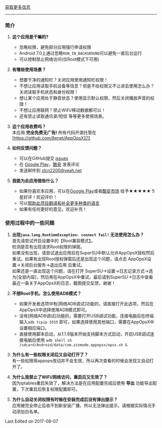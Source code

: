 [获取更多信息](https://8enet.github.io/AppOpsX)

---
### 简介

1. **这个应用是干嘛的?** 
   * 忽略权限，避免部分应用强行申请权限
   * Android 7.0上通过忽略`RUN_IN_BACKGROUND`可以避免一直后台运行
   * 可以控制禁止网络访问(仅Root模式下可用)
2. **有哪些使用场景？**   
   * 想要干净的通知栏？关闭应用使用通知栏权限！
   * 不想让应用读取手机设备等信息？但是不给权限又不让进去使用怎么办？关闭读取手机状态和身份权限！
   * 想让某个应用处于静音状态？使用显示默认权限，然后关闭播放声音的权限！
   * 不想让应用联网？禁止WiFi/移动数据都可以！
   * 还有禁止读取通讯录/短信 等等更多使用场景。
3. **这个应用收费吗？**  
   本应用 **完全免费无广告!** 所有代码开源托管在 [https://github.com/8enet/AppOpsX][1]
   
4. **如何反馈问题？**
   * 可以在GitHub提交 [issues][2]
   * 在 [Google Play][3]，[酷安][4] 发表评论
   * 发送邮件到 [zlcn2200@yeah.net][5]

5. **我能为此应用做些什么？**  
   * 如果你喜欢本应用，可以在[Google Play][3]或者[酷安市场][4]
   给予★★★★★ 5星好评！欢迎评价！
   * 可以[帮助此项目翻译和补全更多种类的语言][6]
   * 如果有任何更好的意见，欢迎补充！

### 使用过程中的一些问题
1. **出现`java.lang.RuntimeException: connect fail!` 无法使用怎么办？**   
  首先请尝试开启设置中的【Root兼容模式】。   
  检测是否有出现请求Root权限的弹窗。   
  如果没有出现，请尝试退出应用后在SuperSU中默认允许AppOpsX授权然后重试。如果有出现Root授权弹窗后还是出现这个问题，请点击 AppOpsX设置->关闭后台服务->退出应用 后重试。   
  如果还是一直出现这个问题，请在打开 SuperSU->设置->日志记录方式->选为[全部内容]，然后再在AppOpsX中重试，最后请到SuperSU->日志中查看最近一条关于AppOpsX的日志，截图提交反馈，谢谢！

2. **不想Root手机，怎么使用ADB模式？**
   * 如果开发者选项中有[网络ADB调试]功能的，请直接打开此选项，然后在AppOpsX中选择使用ADB模式即可。
   * 没有[网络ADB调试]功能的，需要打开USB调试功能，连接电脑后在终端输入`adb tcpip 5555` 即可，如果选择使用其他端口，需要在AppOpsX中设置相应端口。
   * 直接使用脚本启动，从1.1.9版本开始支持脚本方式启动，开启USB调试连接电脑后使用 `adb shell sh /sdcard/Android/data/com.zzzmode.appopsx/opsx.sh &` 

3. **为什么有一些权限关闭后又自动打开了？**   
   有一些权限用appops改动并不会生效，所以再次查看的时候会发现又自动打开了。
   
4. **为什么我禁止了WiFi/网络访问，重启后又生效了？**  
   因为iptables重启失效了，解决方法是在应用配置完成后使用 **导出** 功能导出配置，下次重启后恢复权限配置即可。

5. **为什么自动关闭权限有时候在安装完成后没有弹出提示？**   
   应用被完全停止后收不到新安装广播，所以无法弹出提示，请根据实际情况手动添加白名单。

Last Edited on 2017-08-07

[1]: https://github.com/8enet/AppOpsX
[2]: https://github.com/8enet/AppOpsX/issues
[3]: https://play.google.com/store/apps/details?id=com.zzzmode.appopsx
[4]: http://www.coolapk.com/apk/com.zzzmode.appopsx
[5]: mailto:zlcn2200@yeah.net
[6]: https://crowdin.com/project/appopsx